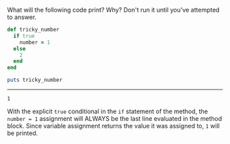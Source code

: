 What will the following code print? Why? Don't run it until you've attempted to answer.
```ruby
def tricky_number
  if true
    number = 1
  else
    2
  end
end

puts tricky_number
```
---
`1`

With the explicit `true` conditional in the `if` statement of the method, the `number = 1` assignment will ALWAYS be the last line evaluated in the method block. Since variable assignment returns the value it was assigned to, `1` will be printed.